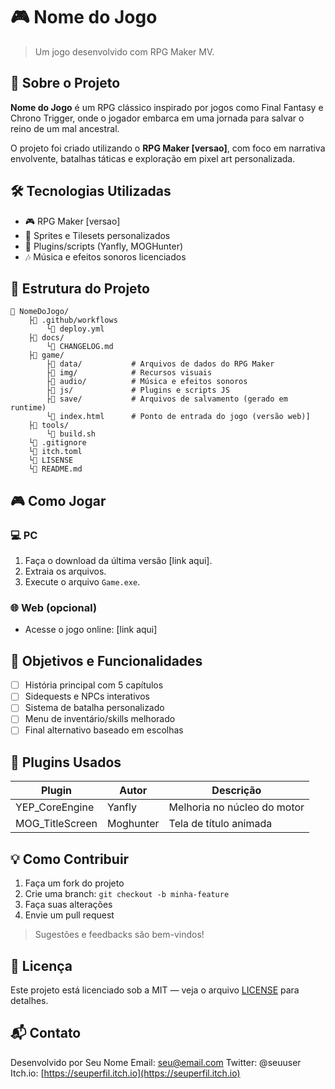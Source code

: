 # 🎮 Nome do Jogo

> Um jogo desenvolvido com RPG Maker MV.

## 📖 Sobre o Projeto

**Nome do Jogo** é um RPG clássico inspirado por jogos como Final Fantasy e Chrono Trigger, onde o jogador embarca em uma jornada para salvar o reino de um mal ancestral.

O projeto foi criado utilizando o **RPG Maker [versao]**, com foco em narrativa envolvente, batalhas táticas e exploração em pixel art personalizada.

## 🛠️ Tecnologias Utilizadas

* 🎮 RPG Maker [versao]
* 🎨 Sprites e Tilesets personalizados
* 📜 Plugins/scripts (Yanfly, MOGHunter)
* 🎶 Música e efeitos sonoros licenciados

## 📆 Estrutura do Projeto

```
📁 NomeDoJogo/
    ├📁 .github/workflows
        └📄 deploy.yml
    ├📁 docs/
        └📄 CHANGELOG.md
    ├📁 game/
        ├📁 data/           # Arquivos de dados do RPG Maker
        ├📁 img/            # Recursos visuais
        ├📁 audio/          # Música e efeitos sonoros
        ├📁 js/             # Plugins e scripts JS
        ├📁 save/           # Arquivos de salvamento (gerado em runtime)
        └📄 index.html      # Ponto de entrada do jogo (versão web)]
    ├📁 tools/
        └📄 build.sh
    └📄 .gitignore
    └📄 itch.toml
    └📄 LISENSE
    └📄 README.md
```

## 🎮 Como Jogar

### 💻 PC

1. Faça o download da última versão \[link aqui].
2. Extraia os arquivos.
3. Execute o arquivo `Game.exe`.

### 🌐 Web (opcional)

* Acesse o jogo online: \[link aqui]

## 🎯 Objetivos e Funcionalidades

* [ ] História principal com 5 capítulos
* [ ] Sidequests e NPCs interativos
* [ ] Sistema de batalha personalizado
* [ ] Menu de inventário/skills melhorado
* [ ] Final alternativo baseado em escolhas

## 🧹 Plugins Usados

| Plugin           | Autor     | Descrição                   |
| ---------------- | --------- | --------------------------- |
| YEP\_CoreEngine  | Yanfly    | Melhoria no núcleo do motor |
| MOG\_TitleScreen | Moghunter | Tela de título animada      |

## 💡 Como Contribuir

1. Faça um fork do projeto
2. Crie uma branch: `git checkout -b minha-feature`
3. Faça suas alterações
4. Envie um pull request

> Sugestões e feedbacks são bem-vindos!

## 📜 Licença

Este projeto está licenciado sob a MIT — veja o arquivo [LICENSE](./LICENSE) para detalhes.

## 📬 Contato

Desenvolvido por Seu Nome
Email: [seu@email.com](mailto:seu@email.com)
Twitter: @seuuser
Itch.io: [https://seuperfil.itch.io](https://seuperfil.itch.io)
